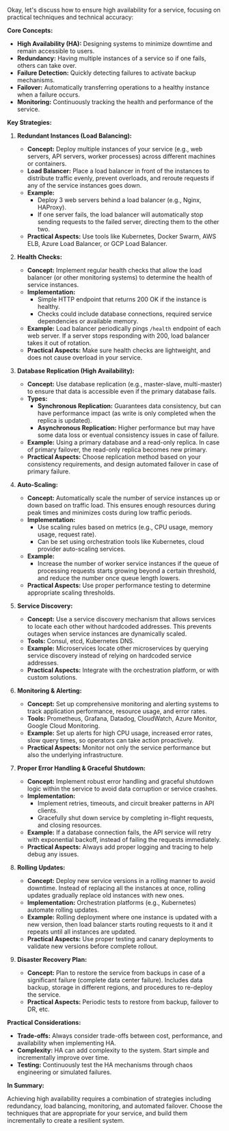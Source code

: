 Okay, let's discuss how to ensure high availability for a service, focusing on practical techniques and technical accuracy:

**Core Concepts:**

*   **High Availability (HA):** Designing systems to minimize downtime and remain accessible to users.
*   **Redundancy:** Having multiple instances of a service so if one fails, others can take over.
*   **Failure Detection:** Quickly detecting failures to activate backup mechanisms.
*   **Failover:** Automatically transferring operations to a healthy instance when a failure occurs.
*   **Monitoring:** Continuously tracking the health and performance of the service.

**Key Strategies:**

1.  **Redundant Instances (Load Balancing):**
    *   **Concept:** Deploy multiple instances of your service (e.g., web servers, API servers, worker processes) across different machines or containers.
    *   **Load Balancer:** Place a load balancer in front of the instances to distribute traffic evenly, prevent overloads, and reroute requests if any of the service instances goes down.
    *   **Example:**
        *   Deploy 3 web servers behind a load balancer (e.g., Nginx, HAProxy).
        *   If one server fails, the load balancer will automatically stop sending requests to the failed server, directing them to the other two.
    *   **Practical Aspects:** Use tools like Kubernetes, Docker Swarm, AWS ELB, Azure Load Balancer, or GCP Load Balancer.

2.  **Health Checks:**
    *   **Concept:** Implement regular health checks that allow the load balancer (or other monitoring systems) to determine the health of service instances.
    *   **Implementation:**
        *   Simple HTTP endpoint that returns 200 OK if the instance is healthy.
        *   Checks could include database connections, required service dependencies or available memory.
    *   **Example:** Load balancer periodically pings `/health` endpoint of each web server. If a server stops responding with 200, load balancer takes it out of rotation.
    *   **Practical Aspects:** Make sure health checks are lightweight, and does not cause overload in your service.

3.  **Database Replication (High Availability):**
    *   **Concept:** Use database replication (e.g., master-slave, multi-master) to ensure that data is accessible even if the primary database fails.
    *   **Types:**
        *   **Synchronous Replication:** Guarantees data consistency, but can have performance impact (as write is only completed when the replica is updated).
        *   **Asynchronous Replication:** Higher performance but may have some data loss or eventual consistency issues in case of failure.
    *   **Example:** Using a primary database and a read-only replica. In case of primary failover, the read-only replica becomes new primary.
    *   **Practical Aspects:** Choose replication method based on your consistency requirements, and design automated failover in case of primary failure.

4.  **Auto-Scaling:**
    *   **Concept:** Automatically scale the number of service instances up or down based on traffic load. This ensures enough resources during peak times and minimizes costs during low traffic periods.
    *   **Implementation:**
        *   Use scaling rules based on metrics (e.g., CPU usage, memory usage, request rate).
        *   Can be set using orchestration tools like Kubernetes, cloud provider auto-scaling services.
    *   **Example:**
        *   Increase the number of worker service instances if the queue of processing requests starts growing beyond a certain threshold, and reduce the number once queue length lowers.
    *   **Practical Aspects:**  Use proper performance testing to determine appropriate scaling thresholds.

5.  **Service Discovery:**
    *   **Concept:** Use a service discovery mechanism that allows services to locate each other without hardcoded addresses. This prevents outages when service instances are dynamically scaled.
    *   **Tools:** Consul, etcd, Kubernetes DNS.
    *   **Example:** Microservices locate other microservices by querying service discovery instead of relying on hardcoded service addresses.
    *   **Practical Aspects:** Integrate with the orchestration platform, or with custom solutions.

6.  **Monitoring & Alerting:**
    *   **Concept:** Set up comprehensive monitoring and alerting systems to track application performance, resource usage, and error rates.
    *   **Tools:** Prometheus, Grafana, Datadog, CloudWatch, Azure Monitor, Google Cloud Monitoring.
    *   **Example:** Set up alerts for high CPU usage, increased error rates, slow query times, so operators can take action proactively.
    *   **Practical Aspects:** Monitor not only the service performance but also the underlying infrastructure.

7.  **Proper Error Handling & Graceful Shutdown:**
    *   **Concept:** Implement robust error handling and graceful shutdown logic within the service to avoid data corruption or service crashes.
    *   **Implementation:**
        *   Implement retries, timeouts, and circuit breaker patterns in API clients.
        *   Gracefully shut down service by completing in-flight requests, and closing resources.
    *   **Example:** If a database connection fails, the API service will retry with exponential backoff, instead of failing the requests immediately.
    *   **Practical Aspects:** Always add proper logging and tracing to help debug any issues.

8.  **Rolling Updates:**
    *   **Concept:** Deploy new service versions in a rolling manner to avoid downtime. Instead of replacing all the instances at once, rolling updates gradually replace old instances with new ones.
    *   **Implementation:** Orchestration platforms (e.g., Kubernetes) automate rolling updates.
    *   **Example:** Rolling deployment where one instance is updated with a new version, then load balancer starts routing requests to it and it repeats until all instances are updated.
    *   **Practical Aspects:** Use proper testing and canary deployments to validate new versions before complete rollout.

9. **Disaster Recovery Plan:**

    * **Concept:** Plan to restore the service from backups in case of a significant failure (complete data center failure). Includes data backup, storage in different regions, and procedures to re-deploy the service.
    * **Practical Aspects:** Periodic tests to restore from backup, failover to DR, etc.

**Practical Considerations:**

*   **Trade-offs:** Always consider trade-offs between cost, performance, and availability when implementing HA.
*   **Complexity:** HA can add complexity to the system. Start simple and incrementally improve over time.
*   **Testing:** Continuously test the HA mechanisms through chaos engineering or simulated failures.

**In Summary:**

Achieving high availability requires a combination of strategies including redundancy, load balancing, monitoring, and automated failover. Choose the techniques that are appropriate for your service, and build them incrementally to create a resilient system.
